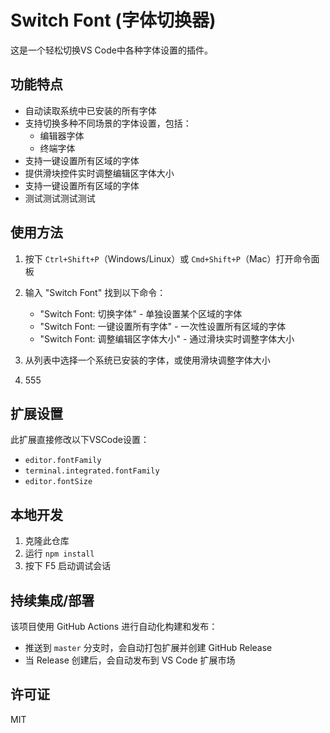 # Switch Font (字体切换器)

这是一个轻松切换VS Code中各种字体设置的插件。

## 功能特点

- 自动读取系统中已安装的所有字体
- 支持切换多种不同场景的字体设置，包括：
  - 编辑器字体
  - 终端字体
- 支持一键设置所有区域的字体
- 提供滑块控件实时调整编辑区字体大小
- 支持一键设置所有区域的字体
- 测试测试测试测试

## 使用方法

1. 按下 `Ctrl+Shift+P`（Windows/Linux）或 `Cmd+Shift+P`（Mac）打开命令面板
2. 输入 "Switch Font" 找到以下命令：

   - "Switch Font: 切换字体" - 单独设置某个区域的字体
   - "Switch Font: 一键设置所有字体" - 一次性设置所有区域的字体
   - "Switch Font: 调整编辑区字体大小" - 通过滑块实时调整字体大小
3. 从列表中选择一个系统已安装的字体，或使用滑块调整字体大小
4. 555

## 扩展设置

此扩展直接修改以下VSCode设置：

- `editor.fontFamily`
- `terminal.integrated.fontFamily`
- `editor.fontSize`

## 本地开发

1. 克隆此仓库
2. 运行 `npm install`
3. 按下 F5 启动调试会话

## 持续集成/部署

该项目使用 GitHub Actions 进行自动化构建和发布：

- 推送到 `master` 分支时，会自动打包扩展并创建 GitHub Release
- 当 Release 创建后，会自动发布到 VS Code 扩展市场

## 许可证

MIT
